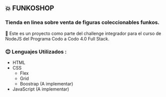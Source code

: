 ## 💥 FUNKOSHOP

### Tienda en linea sobre venta de figuras coleccionables funkos.
💬 Este es un proyecto como parte del challenge integrador para el curso de NodeJS del Programa Codo a Codo 4.0 Full Stack.

### 😊 Lenguajes Utilizados :
- HTML
- CSS
    - Flex
    - Grid
    - Boostrap (A implementar)
- JavaScript (A implementar)
